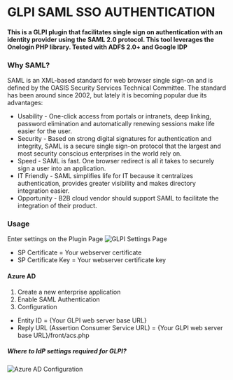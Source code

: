 
# GLPI SAML SSO AUTHENTICATION

#### This is a GLPI plugin that facilitates single sign on authentication with an identity provider using the SAML 2.0 protocol.  This tool leverages the Onelogin PHP library.  Tested with ADFS 2.0+ and Google IDP

### Why SAML?

SAML is an XML-based standard for web browser single sign-on and is defined by the OASIS Security Services Technical Committee. The standard has been around since 2002, but lately it is becoming popular due its advantages:

* Usability - One-click access from portals or intranets, deep linking, password elimination and automatically renewing sessions make life easier for the user.
* Security - Based on strong digital signatures for authentication and integrity, SAML is a secure single sign-on protocol that the largest and most security conscious enterprises in the world rely on.
* Speed - SAML is fast. One browser redirect is all it takes to securely sign a user into an application.
* IT Friendly - SAML simplifies life for IT because it centralizes authentication, provides greater visibility and makes directory integration easier.
* Opportunity - B2B cloud vendor should support SAML to facilitate the integration of their product.

### Usage

Enter settings on the Plugin Page
![GLPI Settings Page](https://derrick-smith.com/wp-content/uploads/2020/10/Settings.png)

* SP Certificate = Your webserver certificate
* SP Certificate Key = Your webserver certificate key

#### Azure AD
1. Create a new enterprise application
2. Enable SAML Authentication
3. Configuration
* Entity ID = {Your GLPI web server base URL}
* Reply URL (Assertion Consumer Service URL) = {Your GLPI web server base URL}/front/acs.php

##### Where to IdP settings required for GLPI?
![Azure AD Configuration](https://derrick-smith.com/wp-content/uploads/2020/10/Azure-Configuration.png)




